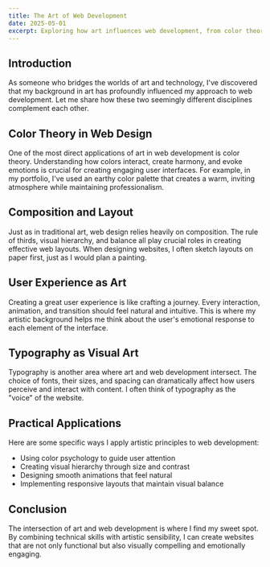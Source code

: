```yaml
---
title: The Art of Web Development
date: 2025-05-01
excerpt: Exploring how art influences web development, from color theory to user experience design.
---
```


## Introduction

As someone who bridges the worlds of art and technology, I've discovered that my background in art has profoundly influenced my approach to web development. Let me share how these two seemingly different disciplines complement each other.

## Color Theory in Web Design

One of the most direct applications of art in web development is color theory. Understanding how colors interact, create harmony, and evoke emotions is crucial for creating engaging user interfaces. For example, in my portfolio, I've used an earthy color palette that creates a warm, inviting atmosphere while maintaining professionalism.

## Composition and Layout

Just as in traditional art, web design relies heavily on composition. The rule of thirds, visual hierarchy, and balance all play crucial roles in creating effective web layouts. When designing websites, I often sketch layouts on paper first, just as I would plan a painting.

## User Experience as Art

Creating a great user experience is like crafting a journey. Every interaction, animation, and transition should feel natural and intuitive. This is where my artistic background helps me think about the user's emotional response to each element of the interface.

## Typography as Visual Art

Typography is another area where art and web development intersect. The choice of fonts, their sizes, and spacing can dramatically affect how users perceive and interact with content. I often think of typography as the "voice" of the website.

## Practical Applications

Here are some specific ways I apply artistic principles to web development:

*   Using color psychology to guide user attention
*   Creating visual hierarchy through size and contrast
*   Designing smooth animations that feel natural
*   Implementing responsive layouts that maintain visual balance

## Conclusion

The intersection of art and web development is where I find my sweet spot. By combining technical skills with artistic sensibility, I can create websites that are not only functional but also visually compelling and emotionally engaging. 